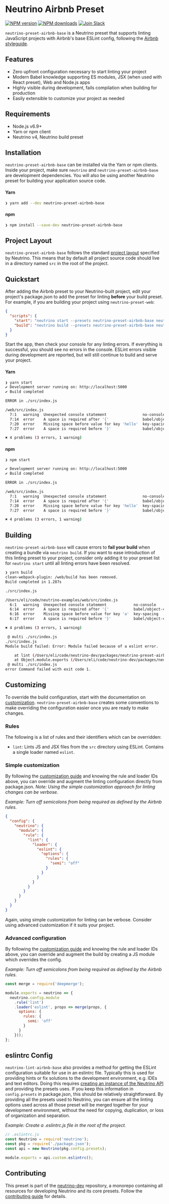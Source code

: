 # Neutrino Airbnb Preset
[![NPM version][npm-image]][npm-url] [![NPM downloads][npm-downloads]][npm-url] [![Join Slack][slack-image]][slack-url] 

`neutrino-preset-airbnb-base` is a Neutrino preset that supports linting JavaScript projects with Airbnb's base ESLint
config, following the [Airbnb styleguide](https://github.com/airbnb/javascript).

## Features

- Zero upfront configuration necessary to start linting your project
- Modern Babel knowledge supporting ES modules, JSX (when used with React preset), Web and Node.js apps
- Highly visible during development, fails compilation when building for production
- Easily extensible to customize your project as needed

## Requirements

- Node.js v6.9+
- Yarn or npm client
- Neutrino v4, Neutrino build preset

## Installation

`neutrino-preset-airbnb-base` can be installed via the Yarn or npm clients. Inside your project, make sure
`neutrino` and `neutrino-preset-airbnb-base` are development dependencies. You will also be using
another Neutrino preset for building your application source code.

#### Yarn

```bash
❯ yarn add --dev neutrino-preset-airbnb-base
```

#### npm

```bash
❯ npm install --save-dev neutrino-preset-airbnb-base
```

## Project Layout

`neutrino-preset-airbnb-base` follows the standard [project layout](/project-layout.md) specified by Neutrino. This
means that by default all project source code should live in a directory named `src` in the root of the
project.

## Quickstart

After adding the Airbnb preset to your Neutrino-built project, edit your project's package.json to add the preset for
linting **before** your build preset. For example, if you are building your project using `neutrino-preset-web`:

```json
{
  "scripts": {
    "start": "neutrino start --presets neutrino-preset-airbnb-base neutrino-preset-web",
    "build": "neutrino build --presets neutrino-preset-airbnb-base neutrino-preset-web"
  }
}
```

Start the app, then check your console for any linting errors. If everything is successful, you should see no errors in
the console. ESLint errors visible during development are reported, but will still continue to build and serve your
project.

#### Yarn

```bash
❯ yarn start
✔ Development server running on: http://localhost:5000
✔ Build completed

ERROR in ./src/index.js

/web/src/index.js
  7:1   warning  Unexpected console statement                no-console
  7:14  error    A space is required after '{'               babel/object-curly-spacing
  7:20  error    Missing space before value for key 'hello'  key-spacing
  7:27  error    A space is required before '}'              babel/object-curly-spacing

✖ 4 problems (3 errors, 1 warning)
```

#### npm

```bash
❯ npm start

✔ Development server running on: http://localhost:5000
✔ Build completed

ERROR in ./src/index.js

/web/src/index.js
  7:1   warning  Unexpected console statement                no-console
  7:14  error    A space is required after '{'               babel/object-curly-spacing
  7:20  error    Missing space before value for key 'hello'  key-spacing
  7:27  error    A space is required before '}'              babel/object-curly-spacing

✖ 4 problems (3 errors, 1 warning)
```

## Building

`neutrino-preset-airbnb-base` will cause errors to **fail your build** when creating a bundle via `neutrino build`. If
you want to ease introduction of this linting preset to your project, consider only adding it to your preset list for
`neutrino start` until all linting errors have been resolved.

```bash
❯ yarn build
clean-webpack-plugin: /web/build has been removed.
Build completed in 1.287s

./src/index.js

/Users/eli/code/neutrino-examples/web/src/index.js
  6:1   warning  Unexpected console statement            no-console
  6:14  error    A space is required after '{'           babel/object-curly-spacing
  6:16  error    Missing space before value for key 'a'  key-spacing
  6:17  error    A space is required before '}'          babel/object-curly-spacing

✖ 4 problems (3 errors, 1 warning)

 @ multi ./src/index.js
./src/index.js
Module build failed: Error: Module failed because of a eslint error.

    at lint (/Users/eli/code/neutrino-dev/packages/neutrino-preset-airbnb-base/node_modules/eslint-loader/index.js:115:17)
    at Object.module.exports (/Users/eli/code/neutrino-dev/packages/neutrino-preset-airbnb-base/node_modules/eslint-loader/index.js:181:3)
 @ multi ./src/index.js
error Command failed with exit code 1.
```

## Customizing

To override the build configuration, start with the documentation on [customization](/customization/README.md).
`neutrino-preset-airbnb-base` creates some conventions to make overriding the configuration easier once you are ready to
make changes.

### Rules

The following is a list of rules and their identifiers which can be overridden:

- `lint`: Lints JS and JSX files from the `src` directory using ESLint. Contains a single loader named `eslint`.

### Simple customization

By following the [customization guide](/customization/simple.md) and knowing the rule and loader IDs above,
you can override and augment the linting configuration directly from package.json. _Note: Using the simple customization
approach for linting changes can be verbose._

_Example: Turn off semicolons from being required as defined by the Airbnb rules._

```json
{
  "config": {
    "neutrino": {
      "module": {
        "rule": {
          "lint": {
            "loader": {
              "eslint": {
                "options": {
                  "rules": {
                    "semi": "off"
                  }
                }
              }
            }
          }
        }
      }
    }
  }
}
```

Again, using simple customization for linting can be verbose. Consider using advanced customization if it suits your
project.

### Advanced configuration

By following the [customization guide](/customization/advanced.md) and knowing the rule and loader IDs above,
you can override and augment the build by creating a JS module which overrides the config.

_Example: Turn off semicolons from being required as defined by the Airbnb rules._

```js
const merge = require('deepmerge');

module.exports = neutrino => {
  neutrino.config.module
    .rule('lint')
    .loader('eslint', props => merge(props, {
      options: {
        rules: {
          semi: 'off'
        }
      }
    }));
};
```

## eslintrc Config

`neutrino-lint-airbnb-base` also provides a method for getting the ESLint configuration suitable for use in an eslintrc
file. Typically this is used for providing hints or fix solutions to the development environment, e.g. IDEs and text
editors. Doing this requires [creating an instance of the Neutrino API](/api/README.md) and providing the presets uses.
If you keep this information in `config.presets` in package.json, this should be relatively straightforward. By
providing all the presets used to Neutrino, you can ensure all the linting options used across all those preset will be
merged together for your development environment, without the need for copying, duplication, or loss of organization and
separation.

_Example: Create a .eslintrc.js file in the root of the project._

```js
// .eslintrc.js
const Neutrino = require('neutrino');
const pkg = require('./package.json');
const api = new Neutrino(pkg.config.presets);

module.exports = api.custom.eslintrc();
```

## Contributing

This preset is part of the [neutrino-dev](https://github.com/mozilla-neutrino/neutrino-dev) repository, a monorepo
containing all resources for developing Neutrino and its core presets. Follow the
[contributing guide](/contributing/README.md) for details.

[npm-image]: https://img.shields.io/npm/v/neutrino-preset-airbnb-base.svg
[npm-downloads]: https://img.shields.io/npm/dt/neutrino-preset-airbnb-base.svg
[npm-url]: https://npmjs.org/package/neutrino-preset-airbnb-base
[slack-image]: https://neutrino-slack.herokuapp.com/badge.svg
[slack-url]: https://neutrino-slack.herokuapp.com/
